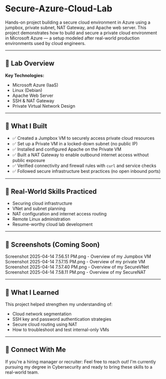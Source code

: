 # Secure-Azure-Cloud-Lab
Hands-on project building a secure cloud environment in Azure using a jumpbox, private subnet, NAT Gateway, and Apache web server.
This project demonstrates how to build and secure a private cloud environment in Microsoft Azure — a setup modeled after real-world production environments used by cloud engineers.

---

## 🚀 Lab Overview

**Key Technologies:**
- Microsoft Azure (IaaS)
- Linux (Debian)
- Apache Web Server
- SSH & NAT Gateway
- Private Virtual Network Design

---

## 🔧 What I Built

- ✅ Created a Jumpbox VM to securely access private cloud resources
- ✅ Set up a Private VM in a locked-down subnet (no public IP)
- ✅ Installed and configured Apache on the Private VM
- ✅ Built a NAT Gateway to enable outbound internet access without public exposure
- ✅ Verified connectivity and firewall rules with `curl` and service checks
- ✅ Followed secure infrastructure best practices (no open inbound ports)

---

## 🧪 Real-World Skills Practiced

- Securing cloud infrastructure
- VNet and subnet planning
- NAT configuration and internet access routing
- Remote Linux administration
- Resume-worthy cloud lab development

---

## 📸 Screenshots (Coming Soon)
Screenshot 2025-04-14 7.56.51 PM.png - Overview of my Jumpbox VM
Screenshot 2025-04-14 7.57.15 PM.png - Overview of my private VM
Screenshot 2025-04-14 7.57.40 PM.png - Overview of my SecureVNet
Screenshot 2025-04-14 7.58.11 PM.png - Overview of my SecureNAT

---

## 🧠 What I Learned

This project helped strengthen my understanding of:
- Cloud network segmentation
- SSH key and password authentication strategies
- Secure cloud routing using NAT
- How to troubleshoot and test internal-only VMs

---

## 🔗 Connect With Me

If you're a hiring manager or recruiter:
Feel free to reach out! I'm currently pursuing my degree in Cybersecurity and ready to bring these skills to a real-world team.

